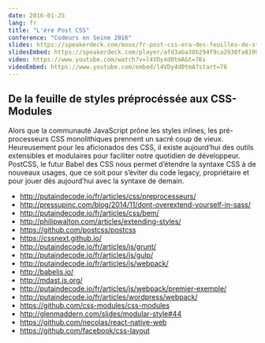 ```yaml
---
date: 2016-01-25
lang: fr
title: "L'ère Post CSS"
conference: "Codeurs en Seine 2016"
slides: https://speakerdeck.com/moox/fr-post-css-era-des-feuilles-de-styles-preprocesses-aux-css-modules
slidesEmbed: https://speakerdeck.com/player/afd3aba38b294f9ca2930fa8199991da?title=false
video: https://www.youtube.com/watch?v=l4VDy4d0tmA&t=76s
videoEmbed: https://www.youtube.com/embed/l4VDy4d0tmA?start=76
---
```


## De la feuille de styles préprocéssée aux CSS-Modules

Alors que la communauté JavaScript prône les styles inlines, les pré-processeurs
CSS monolithiques prennent un sacré coup de vieux. Heureusement pour les
aficionados des CSS, il existe aujourd’hui des outils extensibles et modulaires
pour faciliter notre quotidien de développeur. PostCSS, le futur Babel des CSS
nous permet d’étendre la syntaxe CSS à de nouveaux usages, que ce soit pour
s’éviter du code legacy, propriétaire et pour jouer dès aujourd’hui avec la
syntaxe de demain.

- <http://putaindecode.io/fr/articles/css/preprocesseurs/>
- <http://pressupinc.com/blog/2014/11/dont-overextend-yourself-in-sass/>
- <http://putaindecode.io/fr/articles/css/bem/>
- <http://philipwalton.com/articles/extending-styles/>
- <https://github.com/postcss/postcss>
- <https://cssnext.github.io/>
- <http://putaindecode.io/fr/articles/js/grunt/>
- <http://putaindecode.io/fr/articles/js/gulp/>
- <http://putaindecode.io/fr/articles/js/webpack/>
- <http://babeljs.io/>
- <http://mdast.js.org/>
- <http://putaindecode.io/fr/articles/js/webpack/premier-exemple/>
- <http://putaindecode.io/fr/articles/wordpress/webpack/>
- <https://github.com/css-modules/css-modules>
- <http://glenmaddern.com/slides/modular-style#44>
- <https://github.com/necolas/react-native-web>
- <https://github.com/facebook/css-layout>
